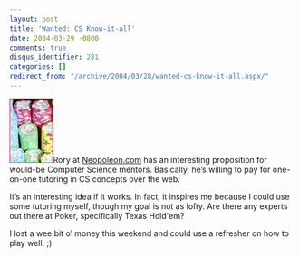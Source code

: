 ```yaml
---
layout: post
title: 'Wanted: CS Know-it-all'
date: 2004-03-29 -0800
comments: true
disqus_identifier: 281
categories: []
redirect_from: "/archive/2004/03/28/wanted-cs-know-it-all.aspx/"
---
```


![Poker Chips](/images/chips.jpg)Rory at
[Neopoleon.com](http://neopoleon.com/blog/posts/4954.aspx) has an
interesting proposition for would-be Computer Science mentors.
Basically, he’s willing to pay for one-on-one tutoring in CS concepts
over the web.

It’s an interesting idea if it works. In fact, it inspires me because I
could use some tutoring myself, though my goal is not as lofty. Are
there any experts out there at Poker, specifically Texas Hold'em?

I lost a wee bit o’ money this weekend and could use a refresher on how
to play well. ;)

